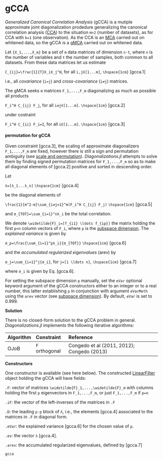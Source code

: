 # gCCA

*Generalized Canonical Correlation Analysis* (gCCA) is a mutiple approximate
joint diagonalization prodedure generalizing the canonical correlation analysis
([CCA](@ref)) to the situation ``m>2`` (number of datasets),
as for CCA with ``k=1`` (one observation). As the CCA is an [MCA](@ref)
carried out on whitened data, so the gCCA is a [gMCA](@ref)
carried out on whitened data.

Let ``{X_1,...,X_m}`` be a set of ``m`` data matrices of dimension
``n⋅t``, where ``n`` is the number of variables
and ``t`` the number of samples, both common to all datasets. From these
data matrices let us estimate

``C_{ij}=\frac{1}{T}X_iX_j^H``, for all ``i,j∈[1...m]``, ``\hspace{1cm}`` [gcca.1]

i.e., all *covariance* (``i=j``) and *cross-covariance* (``i≠j``) matrices.

The gMCA seeks ``m`` matrices ``F_1,...,F_m``
diagonalizing as much as possible all products

``F_i^H C_{ij} F_j``, for all ``i≠j∈[1...m]``. ``\hspace{1cm}`` [gcca.2]

under costraint

``F_i^H C_{ii} F_i=I``, for all ``i∈[1...m]``. ``\hspace{1cm}`` [gcca.3]

#### permutation for gCCA

Given constraint [gcca.3], the scaling of approximate diagonalizers
``F_1,...,F_m`` are fixed, however there is still a sign and permutation
ambiguity (see [scale and permutation](@ref)). *Diagonalizations.jl* attempts
to solve them by finding signed permutation
matrices for ``F_1,...,F_m`` so as to make all diagonal elements of [gcca.2] positive and sorted in descending order.

Let

``λ=[λ_1...λ_n]``  ``\hspace{1cm}`` [gcca.4]

be the diagonal elements of

``\frac{1}{m^2-m}\sum_{i≠j=1}^m(F_i^H C_{ij} F_j)`` ``\hspace{1cm}`` [gcca.5]

and ``σ_{TOT}=\sum_{i=1}^nλ_i`` be the total correlation.

We denote ``\widetilde{F}_i=[f_{i1} \ldots f_{ip}]`` the matrix holding the
first ``p<n`` column vectors of ``F_i``, where ``p`` is the
[subspace dimension](@ref). The *explained variance*
is given by

``σ_p=\frac{\sum_{i=1}^pλ_i}{σ_{TOT}}`` ``\hspace{1cm}`` [gcca.6]

and the *accumulated regularized eigenvalues* (arev) by

``σ_j=\sum_{i=1}^j{σ_i}``, for ``j=[1 \ldots n]``, ``\hspace{1cm}`` [gcca.7]

where ``σ_i`` is given by Eq. [gcca.6].

For setting the subspace dimension ``p`` manually, set the `eVar`
optional keyword argument of the gCCA constructors
either to an integer or to a real number, this latter establishing ``p``
in conjunction with argument `eVarMeth` using the `arev` vector
(see [subspace dimension](@ref)).
By default, `eVar` is set to 0.999.



**Solution**

There is no closed-form solution to the gCCA problem in general.
*Diagonalizations.jl* implements the following iterative algorithms:

| Algorithm   | Constraint | Reference |
|:----------|:----------|:----------|
| OJoB | ``F`` orthogonal | Congedo et al (2011, 2012); Congedo (2013)|


**Constructors**

One constructor is available (see here below). The constructed
[LinearFilter](@ref) object holding the gCCA will have fields:

`.F`: vector of matrices ``\widetilde{F}_1,...,\widetilde{F}_m``
with columns holding the first ``p`` eigenvectors in
``F_1,...,F_m``, or just ``F_1,...,F_m`` if ``p=n``

`.iF`: the vector of the left-inverses of the matrices in `.F`

`.D`: the leading ``p⋅p`` block of ``Λ``, i.e., the elements [gcca.4]
associated to the matrices in `.F` in diagonal form.

`.eVar`: the explained variance [gcca.6] for the
chosen value of ``p``.

`.ev`: the vector ``λ`` [gcca.4].

`.arev`: the accumulated regularized eigenvalues, defined by [gcca.7]

```@docs
gcca
```
